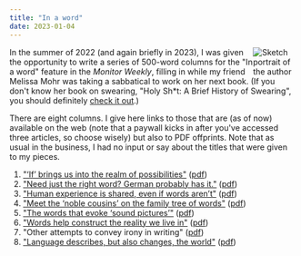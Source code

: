 ```yaml
---
title: "In a word"
date: 2023-01-04
---
```


<img src="/images/inaword.jpg" style="max-width:15%;min-width:40px;float:right;" alt="Sketch portrait of the author" />

In the summer of 2022 (and again briefly in 2023), I was given the opportunity to write a series of 500-word columns for the "In a word" feature in the *Monitor Weekly*, filling in while my friend Melissa Mohr was taking a sabbatical to work on her next book. (If you don't know her book on swearing, "Holy Sh\*t: A Brief History of Swearing", you should definitely [check it out](https://bookshop.org/p/books/holy-sh-t-a-brief-history-of-swearing-melissa-mohr/7854674?ean=9780190491680).)

There are eight columns. I give here links to those that are (as of now) available on the web (note that a paywall kicks in after you've accessed three articles, so choose wisely) but also to PDF offprints. Note that as usual in the business, I had no input or say about the titles that were given to my pieces.

1. ["‘If’ brings us into the realm of possibilities"](https://www.csmonitor.com/The-Culture/In-a-Word/2022/0808/If-brings-us-into-the-realm-of-possibilities) ([pdf](/pdf/fintel-2022-CSM-Column-1-If.pdf))
2. ["Need just the right word? German probably has it."](https://www.csmonitor.com/The-Culture/In-a-Word/2022/0829/Need-just-the-right-word-Why-German-probably-has-it) ([pdf](/pdf/fintel-2022-CSM-Column-2-German.pdf))
3. ["Human experience is shared, even if words aren’t"](https://www.csmonitor.com/The-Culture/In-a-Word/2022/1003/Human-experience-is-shared-even-if-words-aren-t) ([pdf](/pdf/fintel-2022-CSM-Column-3-TFW.pdf))
4. ["Meet the ‘noble cousins’ on the family tree of words"](https://www.csmonitor.com/The-Culture/In-a-Word/2022/1003/Meet-the-noble-cousins-on-the-family-tree-of-words) ([pdf](/pdf/fintel-2022-CSM-Column-4-NobleCousins.pdf))
5. ["The words that evoke ‘sound pictures’"](https://www.csmonitor.com/The-Culture/In-a-Word/2022/1010/The-words-that-evoke-sound-pictures) ([pdf](/pdf/fintel-2022-CSM-Column-5-Lautbilder.pdf))
6. ["Words help construct the reality we live in"](https://www.csmonitor.com/The-Culture/In-a-Word/2022/1017/Words-help-construct-the-reality-we-live-in) ([pdf](/pdf/fintel-2022-CSM-Column-6-Chomsky.pdf))
7. "Other attempts to convey irony in writing" ([pdf](/pdf/fintel-2022-CSM-Column-7-Irony.pdf))
8. ["Language describes, but also changes, the world"](https://www.csmonitor.com/The-Culture/In-a-Word/2023/0807/How-language-describes-but-also-changes-the-world) ([pdf](/pdf/fintel-2023-CSM-Column-8-Hereby.pdf))

